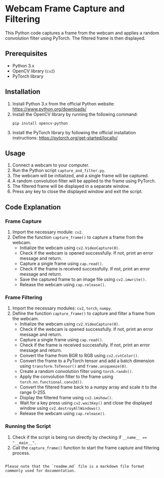 # Webcam Frame Capture and Filtering

This Python code captures a frame from the webcam and applies a random convolution filter using PyTorch. The filtered frame is then displayed.

## Prerequisites

- Python 3.x
- OpenCV library (`cv2`)
- PyTorch library

## Installation

1. Install Python 3.x from the official Python website: https://www.python.org/downloads/
2. Install the OpenCV library by running the following command:
   ```
   pip install opencv-python
   ```
3. Install the PyTorch library by following the official installation instructions: https://pytorch.org/get-started/locally/

## Usage

1. Connect a webcam to your computer.
2. Run the Python script `capture_and_filter.py`.
3. The webcam will be initialized, and a single frame will be captured.
4. A random convolution filter will be applied to the frame using PyTorch.
5. The filtered frame will be displayed in a separate window.
6. Press any key to close the displayed window and exit the script.

## Code Explanation

### Frame Capture

1. Import the necessary module: `cv2`.
2. Define the function `capture_frame()` to capture a frame from the webcam.
   - Initialize the webcam using `cv2.VideoCapture(0)`.
   - Check if the webcam is opened successfully. If not, print an error message and return.
   - Capture a single frame using `cap.read()`.
   - Check if the frame is received successfully. If not, print an error message and return.
   - Save the captured frame to an image file using `cv2.imwrite()`.
   - Release the webcam using `cap.release()`.

### Frame Filtering

1. Import the necessary modules: `cv2`, `torch`, `numpy`.
2. Define the function `capture_frame()` to capture and filter a frame from the webcam.
   - Initialize the webcam using `cv2.VideoCapture(0)`.
   - Check if the webcam is opened successfully. If not, print an error message and return.
   - Capture a single frame using `cap.read()`.
   - Check if the frame is received successfully. If not, print an error message and return.
   - Convert the frame from BGR to RGB using `cv2.cvtColor()`.
   - Convert the frame to a PyTorch tensor and add a batch dimension using `transform.ToTensor()` and `frame.unsqueeze(0)`.
   - Create a random convolution filter using `torch.randn()`.
   - Apply the convolution filter to the frame using `torch.nn.functional.conv2d()`.
   - Convert the filtered frame back to a numpy array and scale it to the range 0-255.
   - Display the filtered frame using `cv2.imshow()`.
   - Wait for a key press using `cv2.waitKey()` and close the displayed window using `cv2.destroyAllWindows()`.
   - Release the webcam using `cap.release()`.

### Running the Script

1. Check if the script is being run directly by checking if `__name__ == "__main__"`.
2. Call the `capture_frame()` function to start the frame capture and filtering process.

```

Please note that the `readme.md` file is a markdown file format commonly used for documentation.
